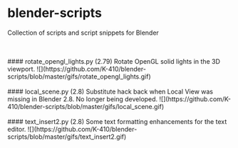 # blender-scripts
Collection of scripts and script snippets for Blender

</br>
</br>
#### rotate_opengl_lights.py (2.79)
Rotate OpenGL solid lights in the 3D viewport.
![](https://github.com/K-410/blender-scripts/blob/master/gifs/rotate_opengl_lights.gif)

</br>
</br>
#### local_scene.py (2.8)
Substitute hack back when Local View was missing in Blender 2.8. No longer being developed.
![](https://github.com/K-410/blender-scripts/blob/master/gifs/local_scene.gif)

</br>
</br>
#### text_insert2.py (2.8)
Some text formatting enhancements for the text editor.
![](https://github.com/K-410/blender-scripts/blob/master/gifs/text_insert2.gif)
